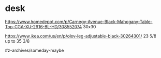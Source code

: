# desk

https://www.homedepot.com/p/Carnegy-Avenue-Black-Mahogany-Table-Top-CGA-XU-2916-BL-HD/308552074
30x30

https://www.ikea.com/us/en/p/olov-leg-adjustable-black-30264301/
23 5/8 up to 35 3/8

#z-archives/someday-maybe